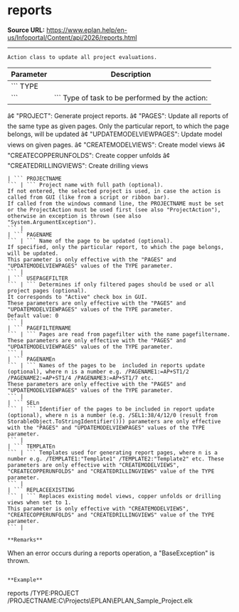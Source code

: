# reports

**Source URL:** https://www.eplan.help/en-us/Infoportal/Content/api/2026/reports.html

---

```
Action class to update all project evaluations.
```

  

| Parameter | Description |
| --- | --- |
| ``` TYPE ``` | ``` Type of task to be performed by the action: â¢ "PROJECT": Generate project reports. â¢ "PAGES": Update all reports of the same type as given pages. Only the particular report, to which the page belongs, will be updated â¢ "UPDATEMODELVIEWPAGES": Update model views on given pages. â¢ "CREATEMODELVIEWS": Create model views â¢ "CREATECOPPERUNFOLDS": Create copper unfolds â¢ "CREATEDRILLINGVIEWS": Create drilling views ``` |
| ``` PROJECTNAME ``` | ``` Project name with full path (optional). If not entered, the selected project is used, in case the action is called from GUI (like from a script or ribbon bar).  If called from the windows command line, the PROJECTNAME must be set or the ProjectAction must be used first (see also "ProjectAction"), otherwise an exception is thrown (see also "System.ArgumentException"). ``` |
| ``` PAGENAME ``` | ``` Name of the page to be updated (optional). If specified, only the particular report, to which the page belongs, will be updated. This parameter is only effective with the "PAGES" and "UPDATEMODELVIEWPAGES" values of the TYPE parameter. ``` |
| ``` USEPAGEFILTER ``` | ``` Determines if only filtered pages should be used or all project pages (optional).  It corresponds to "Active" check box in GUI.  These parameters are only effective with the "PAGES" and "UPDATEMODELVIEWPAGES" values of the TYPE parameter. Default value: 0  ``` |
| ``` PAGEFILTERNAME ``` | ``` Pages are read from pagefilter with the name pagefiltername. These parameters are only effective with the "PAGES" and "UPDATEMODELVIEWPAGES" values of the TYPE parameter. ``` |
| ``` PAGENAMEn ``` | ``` Names of the pages to be  included in reports update (optional), where n is a number e.g. /PAGENAME1:=AP+ST1/2 /PAGENAME2:=AP+ST1/4 /PAGENAME3:=AP+ST1/7 etc.  These parameters are only effective with the "PAGES" and "UPDATEMODELVIEWPAGES" values of the TYPE parameter. ``` |
| ``` SELn ``` | ``` Identifier of the pages to be included in report update (optional), where n is a number (e.g. /SEL1:38/4/12/0 (result from StorableObject.ToStringIdentifier())) parameters are only effective with the "PAGES" and "UPDATEMODELVIEWPAGES" values of the TYPE parameter. ``` |
| ``` TEMPLATEn ``` | ``` Templates used for generating report pages, where n is a number e.g. /TEMPLATE1:"Template1" /TEMPLATE2:"Template2" etc. These parameters are only effective with "CREATEMODELVIEWS", "CREATECOPPERUNFOLDS" and "CREATEDRILLINGVIEWS" value of the TYPE parameter. ``` |
| ``` REPLACEEXISTING ``` | ``` Replaces existing model views, copper unfolds or drilling views when set to 1. This parameter is only effective with "CREATEMODELVIEWS", "CREATECOPPERUNFOLDS" and "CREATEDRILLINGVIEWS" value of the TYPE parameter. ``` |

**Remarks**

```
When an error occurs during a reports operation, a "BaseException" is thrown.
```

**Example**

```
reports /TYPE:PROJECT /PROJECTNAME:C\\Projects\EPLAN\EPLAN_Sample_Project.elk
```